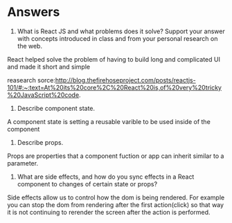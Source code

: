 # Answers

1. What is React JS and what problems does it solve? Support your answer with concepts introduced in class and from your personal research on the web.

React helped solve the problem of having to build long and complicated UI and made it short and simple

reasearch sorce:http://blog.thefirehoseproject.com/posts/reactjs-101/#:~:text=At%20its%20core%2C%20React%20is,of%20very%20tricky%20JavaScript%20code.

1. Describe component state.

A component state is setting a reusable varible to be used inside of the component

1. Describe props.

Props are properties that a component fuction or app can inherit similar to a parameter.

1. What are side effects, and how do you sync effects in a React component to changes of certain state or props?

Side effects allow us to control how the dom is being rendered. For example you can stop the dom from rendering after the first action(click) so that way it is not continuing to rerender the screen after the action is performed.
